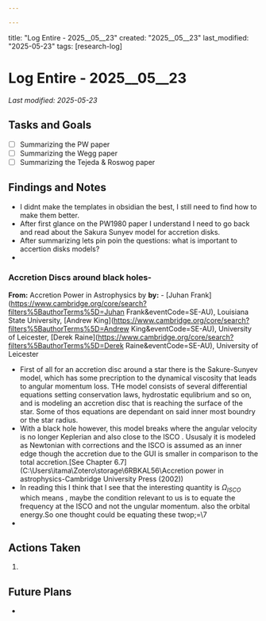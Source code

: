 ```yaml
---

---
```



title: "Log Entire - 2025__05__23"
created: "2025__05__23"
last_modified: "2025-05-23"
tags: [research-log]



# Log Entire - 2025__05__23  
_Last modified: 2025-05-23_

## Tasks and Goals
- [ ] Summarizing the PW paper
- [ ] Summarizing the Wegg paper
- [ ] Summarizing the Tejeda & Roswog paper 

## Findings and Notes
- I didnt make the templates in obsidian the best, I still need to find how to make them better.
- After first glance on the PW1980 paper I understand I need to go back and read about the Sakura Sunyev model for accretion disks.
- After summarizing lets pin poin the questions: what is important to accertion disks models?
-
### Accretion Discs around black holes- 
**From:** Accretion Power in Astrophysics by
**by:** - [Juhan Frank](https://www.cambridge.org/core/search?filters%5BauthorTerms%5D=Juhan Frank&eventCode=SE-AU), Louisiana State University, [Andrew King](https://www.cambridge.org/core/search?filters%5BauthorTerms%5D=Andrew King&eventCode=SE-AU), University of Leicester, [Derek Raine](https://www.cambridge.org/core/search?filters%5BauthorTerms%5D=Derek Raine&eventCode=SE-AU), University of Leicester

- First of all for an accretion disc around a star there is the Sakure-Sunyev model, which has some precription to the dynamical viscosity that leads to angular momentum loss. THe model consists of several differential equations setting conservation laws, hydrostatic equlibrium and so on, and is modeling an accretion disc that is reaching the surface of the star. Some of thos equations are dependant on said inner most boundry or the star radius.
-  With a black hole however, this model breaks where the angular velocity is no longer Keplerian and also close to the ISCO . Ususaly it is modeled as Newtonian with corrections and the ISCO is assumed as an inner edge though the accretion due to the GUI is smaller in comparison to the total accretion.[See Chapter 6.7](C:\Users\itama\Zotero\storage\6RBKAL56\Accretion power in astrophysics-Cambridge University Press (2002))
- In reading this I think that I see that the interesting quantity is $\Omega_{ISCO}$  which means , maybe the condition relevant to us is to equate the frequency at the ISCO and not the ungular momentum. also the orbital energy.So one thought could be equating these twop;=\7
- 
## Actions Taken 
1. 

## Future Plans
- 

